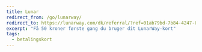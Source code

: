 ```yaml
---
title: Lunar
redirect_from: /go/lunarway/
redirect_to: https://lunarway.com/dk/referral/?ref=01ab79bd-7b84-4247-8780-8231dd8ce4a3
excerpt: "Få 50 kroner første gang du bruger dit LunarWay-kort"
tags:
  - betalingskort
---
```

